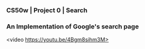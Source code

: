 ### CS50w | Project 0 | Search
### An Implementation of Google's search page

<video https://youtu.be/4Bgm8sihm3M>